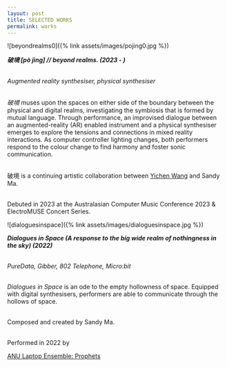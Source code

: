 ```yaml
---
layout: post
title: SELECTED WORKS
permalink: works
---
```


![beyondrealms0]({% link assets/images/pojing0.jpg %})
<!-- ![beyondrealms1](assets/images/pojing.png) -->
***破境 [pò jìng] // beyond realms. (2023 - )*** <br /><br />

*Augmented reality synthesiser, physical synthesiser*<br /><br />

*破境* muses upon the spaces on either side of the boundary between the physical and digital realms, investigating the symbiosis that is formed by mutual language. Through performance, an improvised dialogue between an augmented-reality (AR) enabled instrument and a physical synthesiser emerges to explore the tensions and connections in mixed reality interactions. As computer controller lighting changes, both performers respond to the colour change to find harmony and foster sonic communication. <br /><br />

破境 is a continuing artistic collaboration between [Yichen Wang](https://yichenwangs.github.io) and Sandy Ma. <br /><br />

Debuted in 2023 at the Australasian Computer Music Conference 2023 & ElectroMUSE Concert Series. 

![dialoguesinspace]({% link assets/images/dialoguesinspace.jpg %})

***Dialogues in Space (A response to the big wide realm of nothingness in the sky) (2022)***<br /><br />

*PureData, Gibber, 802 Telephone, Micro:bit*<br /><br />

*Dialogues in Space* is an ode to the empty hollowness of space. Equipped with digital synthesisers, performers are able to communicate through the hollows of space.<br /><br />


Composed and created by Sandy Ma.<br /><br />

Performed in 2022 by 

[ANU Laptop Ensemble: Prophets](https://youtu.be/3aZNt6G2dko?si=tz6EwU1UGY8b-8_0 'ANU Laptop Ensemble: Prophets.')

